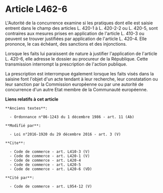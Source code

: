 # Article L462-6

L'Autorité de la concurrence examine si les pratiques dont elle est saisie entrent dans le champ des articles L. 420-1 à L.
420-2-2 ou L. 420-5, sont contraires aux mesures prises en application de l'article L. 410-3 ou peuvent se trouver justifiées
par application de l'article L. 420-4. Elle prononce, le cas échéant, des sanctions et des injonctions. 

Lorsque les faits lui paraissent de nature à justifier l'application de l'article L. 420-6, elle adresse le dossier au
procureur de la République. Cette transmission interrompt la prescription de l'action publique. 

La prescription est interrompue également lorsque les faits visés dans la saisine font l'objet d'un acte tendant à leur
recherche, leur constatation ou leur sanction par la Commission européenne ou par une autorité de concurrence d'un autre Etat
membre de la Communauté européenne.

**Liens relatifs à cet article**

	**Anciens textes**:

	  - Ordonnance n°86-1243 du 1 décembre 1986 - art. 11 (Ab)

	**Modifié par**:

	  - Loi n°2016-1920 du 29 décembre 2016 - art. 3 (V)

	**Cite**:

	  - Code de commerce - art. L410-3 (V)
	  - Code de commerce - art. L420-1 (V)
	  - Code de commerce - art. L420-4
	  - Code de commerce - art. L420-5
	  - Code de commerce - art. L420-6 (VD)

	**Cité par**:

	  - Code de commerce - art. L954-12 (V)
